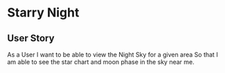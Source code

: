 # Starry Night

## User Story
As a User
I want to be able to view the Night Sky for a given area
So that I am able to see the star chart and moon phase in the sky near me.

